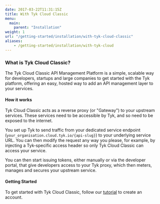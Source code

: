 ```yaml
---
date: 2017-03-22T11:31:15Z
title: With Tyk Cloud Classic
menu: 
  main:
    parent: "Installation"
weight: 1
url: "/getting-started/installation/with-tyk-cloud-classic"
aliases:
    - /getting-started/installation/with-tyk-cloud
---
```


### What is Tyk Cloud Classic?
The Tyk Cloud Classic API Management Platform is a simple, scalable way for developers, startups and large companies to get started with the Tyk platform, offering an easy, hosted way to add an API management layer to your services.

#### How it works
Tyk Cloud Classic acts as a reverse proxy (or "Gateway") to your upstream services. These services need to be accessible by Tyk, and so need to be exposed to the internet.

You set up Tyk to send traffic from your dedicated service endpoint (`your_organisation.cloud.tyk.io/{api-slug}`) to your underlying service URL. You can then modify the request any way you please, for example, by injecting a Tyk-specific access header so only Tyk Cloud Classic can access your service.

You can then start issuing tokens, either manually or via the developer portal, that give developers access to your Tyk proxy, which then meters, manages and secures your upstream service.

#### Getting Started
To get started with Tyk Cloud Classic, follow our [tutorial](/docs/getting-started/installation/with-tyk-cloud/create-an-account/) to create an account.

